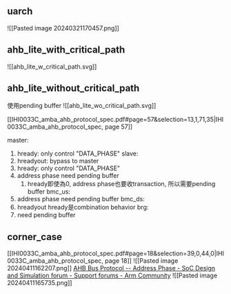 ## uarch
![[Pasted image 20240321170457.png]]
## ahb_lite_with_critical_path
![[ahb_lite_w_critical_path.svg]]
## ahb_lite_without_critical_path
使用pending buffer
![[ahb_lite_wo_critical_path.svg]]


[[IHI0033C_amba_ahb_protocol_spec.pdf#page=57&selection=13,1,71,35|IHI0033C_amba_ahb_protocol_spec, page 57]]

master:
1. hready: only control "DATA_PHASE"
slave:
1. hreadyout: bypass to master
2. hready: only control "DATA_PHASE"
3. address phase need pending buffer
	1. hready即使為0, address phase也要收transaction, 所以需要pending buffer
bmc_us:
1. address phase need pending buffer
bmc_ds:
1. hreadyout hready是combination behavior
brg:
1. need pending buffer
## corner_case
[[IHI0033C_amba_ahb_protocol_spec.pdf#page=18&selection=39,0,44,0|IHI0033C_amba_ahb_protocol_spec, page 18]]
![[Pasted image 20240411162207.png]]
[AHB Bus Protocol -- Address Phase - SoC Design and Simulation forum - Support forums - Arm Community](https://community.arm.com/support-forums/f/soc-design-and-simulation-forum/43735/ahb-bus-protocol----address-phase?ReplySortBy=CreatedDate&ReplySortOrder=Ascending)
![[Pasted image 20240411165735.png]]

